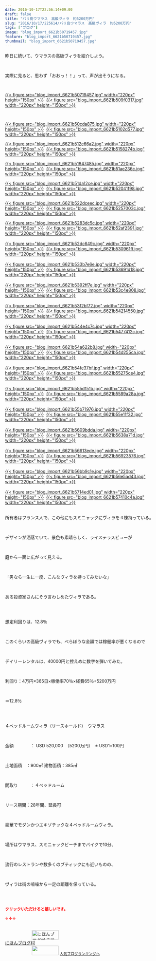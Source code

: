 ```yaml
---
date: 2016-10-17T22:56:14+09:00
draft: false
title: "バリ島ウマラス　高級ヴィラ　約5200万円"
slug: "2016/10/17/225614/バリ島ウマラス　高級ヴィラ　約5200万円"
tags: ["ブログ"]
image: "blog_import_6621b50719457.jpg"
feature: "blog_import_6621b50719457.jpg"
thumbnail: "blog_import_6621b50719457.jpg"
---
```

<p>昨日に続いて、ウマラスの高級ヴィラを紹介しよう。</p><br/><p>実際に見ると、思わず「おおっ！！」って、声が出そうになる。</p><br/><p><a href="blog_import_6621b50899334.jpg">{{< figure src="blog_import_6621b50719457.jpg" width="220px" height="150px" >}}</a>  <a href="blog_import_6621b50b4010f.jpg">{{< figure src="blog_import_6621b509f0317.jpg" width="220px" height="150px" >}}</a> </p><br/><p><a href="blog_import_6621b50e5e2df.jpg">{{< figure src="blog_import_6621b50cda875.jpg" width="220px" height="150px" >}}</a>  <a href="blog_import_6621b51166a75.jpg">{{< figure src="blog_import_6621b5102d577.jpg" width="220px" height="150px" >}}</a> </p><p><a href="blog_import_6621b514253a4.jpg">{{< figure src="blog_import_6621b512c66a2.jpg" width="220px" height="150px" >}}</a>  <a href="blog_import_6621b516ec2fb.jpg">{{< figure src="blog_import_6621b5158274b.jpg" width="220px" height="150px" >}}</a> </p><p><a href="blog_import_6621b51976036.jpg">{{< figure src="blog_import_6621b51847485.jpg" width="220px" height="150px" >}}</a>  <a href="blog_import_6621b51c45f08.jpg">{{< figure src="blog_import_6621b51ae236c.jpg" width="220px" height="150px" >}}</a> </p><p><a href="blog_import_6621b51ee4790.jpg">{{< figure src="blog_import_6621b51da12ce.jpg" width="220px" height="150px" >}}</a>  <a href="blog_import_6621b5217f06d.jpg">{{< figure src="blog_import_6621b52041f98.jpg" width="220px" height="150px" >}}</a> </p><p><a href="blog_import_6621b5242468e.jpg">{{< figure src="blog_import_6621b522dceec.jpg" width="220px" height="150px" >}}</a>  <a href="blog_import_6621b526ae86b.jpg">{{< figure src="blog_import_6621b5257003c.jpg" width="220px" height="150px" >}}</a> </p><p><a href="blog_import_6621b5297e161.jpg">{{< figure src="blog_import_6621b5283dc5c.jpg" width="220px" height="150px" >}}</a>  <a href="blog_import_6621b52c3fb2f.jpg">{{< figure src="blog_import_6621b52af2391.jpg" width="220px" height="150px" >}}</a> <br/><br/><a href="blog_import_6621b52f12b3c.jpg">{{< figure src="blog_import_6621b52dc649c.jpg" width="220px" height="150px" >}}</a>  <a href="blog_import_6621b5322ed52.jpg">{{< figure src="blog_import_6621b530961ff.jpg" width="220px" height="150px" >}}</a> <br/><br/><a href="blog_import_6621b535044c1.jpg">{{< figure src="blog_import_6621b533b7e6e.jpg" width="220px" height="150px" >}}</a>  <a href="blog_import_6621b537d1a38.jpg">{{< figure src="blog_import_6621b53691d18.jpg" width="220px" height="150px" >}}</a> <br/><br/><a href="blog_import_6621b53abeb18.jpg">{{< figure src="blog_import_6621b5392ff7e.jpg" width="220px" height="150px" >}}</a>  <a href="blog_import_6621b53d88b21.jpg">{{< figure src="blog_import_6621b53c4e808.jpg" width="220px" height="150px" >}}</a> <br/><br/><a href="blog_import_6621b5408ade8.jpg">{{< figure src="blog_import_6621b53f2bf72.jpg" width="220px" height="150px" >}}</a>  <a href="blog_import_6621b543509a4.jpg">{{< figure src="blog_import_6621b54214550.jpg" width="220px" height="150px" >}}</a> <br/><br/><a href="blog_import_6621b54631c19.jpg">{{< figure src="blog_import_6621b544e4c7c.jpg" width="220px" height="150px" >}}</a>  <a href="blog_import_6621b5491dea9.jpg">{{< figure src="blog_import_6621b5477412c.jpg" width="220px" height="150px" >}}</a> <br/><br/><a href="blog_import_6621b54bc6a52.jpg">{{< figure src="blog_import_6621b54a622b8.jpg" width="220px" height="150px" >}}</a>  <a href="blog_import_6621b54e5c6f4.jpg">{{< figure src="blog_import_6621b54d255ca.jpg" width="220px" height="150px" >}}</a> <br/><br/><a href="blog_import_6621b5512af17.jpg">{{< figure src="blog_import_6621b54fe37bf.jpg" width="220px" height="150px" >}}</a>  <a href="blog_import_6621b5542c633.jpg">{{< figure src="blog_import_6621b55275ce4.jpg" width="220px" height="150px" >}}</a> <br/><br/><a href="blog_import_6621b55719501.jpg">{{< figure src="blog_import_6621b555d151b.jpg" width="220px" height="150px" >}}</a>  <a href="blog_import_6621b559d9319.jpg">{{< figure src="blog_import_6621b5589a28a.jpg" width="220px" height="150px" >}}</a> <br/><br/><a href="blog_import_6621b55cae3b2.jpg">{{< figure src="blog_import_6621b55b71976.jpg" width="220px" height="150px" >}}</a>  <a href="blog_import_6621b55f4f969.jpg">{{< figure src="blog_import_6621b55e11f32.jpg" width="220px" height="150px" >}}</a> <br/><br/><a href="blog_import_6621b5620cf0b.jpg">{{< figure src="blog_import_6621b5609bdda.jpg" width="220px" height="150px" >}}</a>  <a href="blog_import_6621b564cd013.jpg">{{< figure src="blog_import_6621b5638a71d.jpg" width="220px" height="150px" >}}</a> <br/><br/><a href="blog_import_6621b5674c881.jpg">{{< figure src="blog_import_6621b56613ede.jpg" width="220px" height="150px" >}}</a>  <a href="blog_import_6621b56a66781.jpg">{{< figure src="blog_import_6621b56923576.jpg" width="220px" height="150px" >}}</a> <br/><br/><a href="blog_import_6621b56d03ee2.jpg">{{< figure src="blog_import_6621b56bb9c1e.jpg" width="220px" height="150px" >}}</a>  <a href="blog_import_6621b56fa05e4.jpg">{{< figure src="blog_import_6621b56e5ad43.jpg" width="220px" height="150px" >}}</a> <br/><br/><a href="blog_import_6621b572b9b5d.jpg">{{< figure src="blog_import_6621b5714ed01.jpg" width="220px" height="150px" >}}</a>  <a href="blog_import_6621b575451cc.jpg">{{< figure src="blog_import_6621b57410c4a.jpg" width="220px" height="150px" >}}</a> <br/><br/></p><p>所有者はフランス人で、この他にもスミニャックにヴィラを４棟持っている。</p><br/><p>デザインが洒落ていて、景色も素晴らしく、ライステラスビューが</p><br/><p>庭から一面に広がって見える。</p><p><br/></p><p>「男なら一生に一度、こんなヴィラを持ってみたいな」</p><br/><p>ある投資家さんにそう言わしめたヴィラである。</p><br/><p><br/>想定利回りは、12.8％</p><br/><p>このくらいの高級ヴィラでも、べらぼうな金額では稼働率が悪くなるので</p><br/><p>デイリーレンタルは、40000円と控えめに数字を弾いてみた。</p><br/><p>利回り：4万円×365日×稼働率70％×経費65％÷5200万円</p><br/><p>＝12.8％</p><br/><p><br/>４ベッドルームヴィラ（リースホールド）　ウマラス </p><br/><p>金額　　　　： USD 520,000　（5200万円）  ※ USD1=100円<br/></p><br/><p>土地面積　：900㎡ 建物面積：385㎡<br/></p><br/><p>間取り　　　：４ベッドルーム<br/></p><br/><p>リース期間：28年間、延長可<br/></p><br/><p>豪華でモダンかつエキゾチックな４ベッドルームヴィラ。<br/></p><br/><p>場所はウマラス、スミニャックビーチまでバイクで10分、<br/></p><br/><p>流行のレストランや数多くのブティックにも近いものの、<br/></p><br/><p>ヴィラは街の喧噪から一定の距離を保っている。</p><br/><br/><p><font color="#ff0000" size="2"><strong>クリックいただけると嬉しいです。<br/></strong></font></p><p><font color="#ff0000" size="2"><strong>↓↓↓</strong></font></p><p><br/><a href="ranking.html?p_cid=01260127" target="_blank"><img border="0" alt="にほんブログ村 海外生活ブログ バリ島情報へ" src="data:image/svg+xml;charset=utf-8,%3Csvg%20xmlns%3D%22http%3A%2F%2Fwww.w3.org%2F2000%2Fsvg%22%20title%3D%22Placeholder%20for%20Images%22%20role%3D%22presentation%22%20viewBox%3D%220%200%2088%2031%22%20%2F%3E" width="88" height="31" data-src="https://img-proxy.blog-video.jp/images?url=http%3A%2F%2Foverseas.blogmura.com%2Fbali%2Fimg%2Fbali88_31.gif" style="aspect-ratio: auto 88 / 31;"/><noscript><img border="0" alt="にほんブログ村 海外生活ブログ バリ島情報へ" src="https://img-proxy.blog-video.jp/images?url=http%3A%2F%2Foverseas.blogmura.com%2Fbali%2Fimg%2Fbali88_31.gif" width="88" height="31"></noscript></a> <br/><a href="ranking.html?p_cid=01260127" target="_blank">にほんブログ村</a> <br/><a title="人気ブログランキングへ" href="link.php?1804582"><img border="0" src="data:image/svg+xml;charset=utf-8,%3Csvg%20xmlns%3D%22http%3A%2F%2Fwww.w3.org%2F2000%2Fsvg%22%20title%3D%22Placeholder%20for%20Images%22%20role%3D%22presentation%22%20viewBox%3D%220%200%2088%2031%22%20%2F%3E" width="88" height="31" data-src="https://blog.with2.net/img/banner/banner_22.gif" style="aspect-ratio: auto 88 / 31;"/><noscript><img border="0" src="https://blog.with2.net/img/banner/banner_22.gif" width="88" height="31"></noscript></a> <a style="FONT-SIZE: 12px" href="link.php?1804582">人気ブログランキングへ</a> </p>

